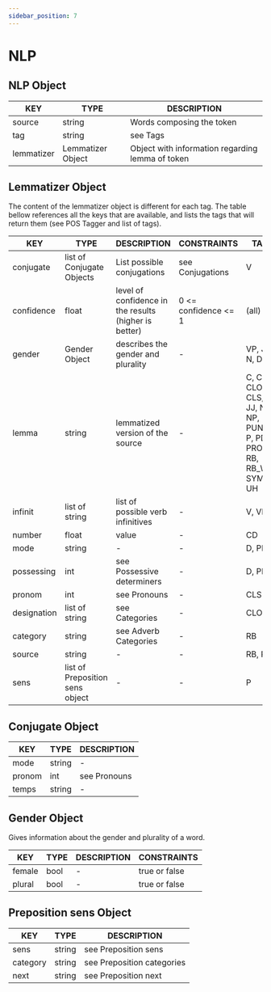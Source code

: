 ```yaml
---
sidebar_position: 7
---
```


# NLP

## NLP Object

| KEY        	| TYPE              	| DESCRIPTION                                      	|
|------------	|-------------------	|--------------------------------------------------	|
| source     	| string            	| Words composing the token                        	|
| tag        	| string            	| see Tags                                         	|
| lemmatizer 	| Lemmatizer Object 	| Object with information regarding lemma of token 	|

## Lemmatizer Object

The content of the lemmatizer object is different for each tag. The table bellow references all the keys that are available, and lists the tags that will return them (see POS Tagger and list of tags).

| KEY         	| TYPE                            	| DESCRIPTION                                           	| CONSTRAINTS          	| TAGS                                                                    	|
|-------------	|---------------------------------	|-------------------------------------------------------	|----------------------	|-------------------------------------------------------------------------	|
| conjugate   	| list of Conjugate Objects       	| List possible conjugations                            	| see Conjugations     	| V                                                                       	|
| confidence  	| float                           	| level of confidence in the results (higher is better) 	| 0 <= confidence <= 1 	| (all)                                                                   	|
| gender      	| Gender Object                   	| describes the gender and plurality                    	| -                    	| VP, JJ, N, D, PD                                                        	|
| lemma       	| string                          	| lemmatized version of the source                      	| -                    	| C, CC, CLO, CLS, D, JJ, N, NP, PUNCT, P, PD, PROREL, RB, RB_WH, SYM, UH 	|
| infinit     	| list of string                  	| list of possible verb infinitives                     	| -                    	| V, VP                                                                   	|
| number      	| float                           	| value                                                 	| -                    	| CD                                                                      	|
| mode        	| string                          	| -                                                     	| -                    	| D, PD                                                                   	|
| possessing  	| int                             	| see Possessive determiners                            	| -                    	| D, PD                                                                   	|
| pronom      	| int                             	| see Pronouns                                          	| -                    	| CLS                                                                     	|
| designation 	| list of string                  	| see Categories                                        	| -                    	| CLO                                                                     	|
| category    	| string                          	| see Adverb Categories                                 	| -                    	| RB                                                                      	|
| source      	| string                          	| -                                                     	| -                    	| RB, P                                                                   	|
| sens        	| list of Preposition sens object 	| -                                                     	| -                    	| P                                                                       	|

## Conjugate Object

| KEY    	| TYPE   	| DESCRIPTION  	|
|--------	|--------	|--------------	|
| mode   	| string 	| -            	|
| pronom 	| int    	| see Pronouns 	|
| temps  	| string 	| -            	|

## Gender Object

Gives information about the gender and plurality of a word.

| KEY    	| TYPE 	| DESCRIPTION 	| CONSTRAINTS   	|
|--------	|------	|-------------	|---------------	|
| female 	| bool 	| -           	| true or false 	|
| plural 	| bool 	| -           	| true or false 	|


## Preposition sens Object

| KEY      	| TYPE   	| DESCRIPTION                	|
|----------	|--------	|----------------------------	|
| sens     	| string 	| see Preposition sens       	|
| category 	| string 	| see Preposition categories 	|
| next     	| string 	| see Preposition next       	|